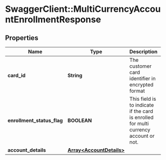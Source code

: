 # SwaggerClient::MultiCurrencyAccountEnrollmentResponse

## Properties
Name | Type | Description | Notes
------------ | ------------- | ------------- | -------------
**card_id** | **String** | The customer card identifier in encrypted format | 
**enrollment_status_flag** | **BOOLEAN** | This field is to indicate if the card is enrolled for multi currency account or not. | [optional] 
**account_details** | [**Array&lt;AccountDetails&gt;**](AccountDetails.md) |  | [optional] 

